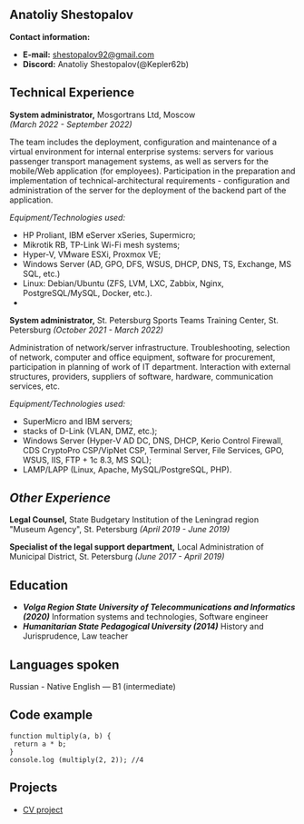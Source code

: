 ## Anatoliy Shestopalov

**Contact information:**
- **E-mail:** shestopalov92@gmail.com
- **Discord:** Anatoliy Shestopalov(@Kepler62b)

## Technical Experience
**System administrator,** Mosgortrans Ltd, Moscow  
_(March 2022 - September 2022)_  

The team includes the deployment, configuration and maintenance of a virtual environment for internal enterprise systems: servers for various passenger transport management systems, as well as servers for the mobile/Web application (for employees).
Participation in the preparation and implementation of technical-architectural requirements - configuration and administration of the server for the deployment of the backend part of the application.

_Equipment/Technologies used:_
- HP Proliant, IBM eServer xSeries, Supermicro;
- Mikrotik RB, TP-Link Wi-Fi mesh systems;
- Hyper-V, VMware ESXi, Proxmox VE;
- Windows Server (AD, GPO, DFS, WSUS, DHCP, DNS, TS, Exchange, MS SQL, etc.)
- Linux: Debian/Ubuntu (ZFS, LVM, LXC, Zabbix, Nginx, PostgreSQL/MySQL, Docker, etc.).
- 
**System administrator,** St. Petersburg Sports Teams Training Center, St. Petersburg 
_(October 2021 - March 2022)_  

Administration of network/server infrastructure. Troubleshooting,  selection of network, computer and office equipment, software for procurement, participation in planning of work of IT department. Interaction with external structures, providers, suppliers of software, hardware, communication services, etc.

_Equipment/Technologies used:_
- SuperMicro and IBM servers;
- stacks of D-Link (VLAN, DMZ, etc.);
- Windows Server (Hyper-V  AD DC, DNS, DHCP, Kerio Control Firewall, CDS CryptoPro CSP/VipNet CSP, Terminal Server, File Services, GPO, WSUS, IIS, FTP + 1c 8.3, MS SQL);
- LAMP/LAPP (Linux, Apache, MySQL/PostgreSQL, PHP).

## _Other Experience_
**Legal Counsel,** State Budgetary Institution of the Leningrad region "Museum Agency", St. Petersburg _(April 2019 - June 2019)_  

**Specialist of the legal support department,** Local Administration of Municipal District, St. Petersburg _(June 2017 - April 2019)_  

## Education
- ***Volga Region State University of Telecommunications and Informatics (2020)***
Information systems and technologies, Software engineer
- ***Humanitarian State Pedagogical University (2014)***
History and Jurisprudence, Law teacher 

## Languages spoken
Russian - Native
English — B1 (intermediate)

## Code example
```
function multiply(a, b) {
 return a * b;
}
console.log (multiply(2, 2)); //4
```

## Projects
- [CV project](https://kepler-62b.github.io/rsschool-cv/cv)

